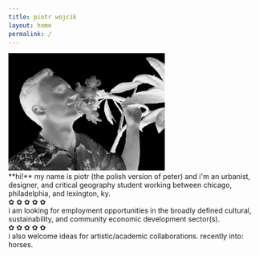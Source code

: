 ```yaml
---
title: piotr wojcik
layout: home
permalink: /
---
```

<!-- <img src="/bridge.JPG" width="256"> -->
<!-- <img src="/headshot-negative.jpg" width="196"> -->
<img src="/flora-neg.jpg" width="312">
<br/>
**hi!** my name is piotr (the polish version of peter) and i'm an urbanist, designer, and critical geography student working between chicago, philadelphia, and lexington, ky.
<br/>
✿ ✿ ✿ ✿ ✿
<br/>
i am looking for employment opportunities in the broadly defined cultural, sustainability, and community economic development sector(s).
<br/>
✿ ✿ ✿ ✿ ✿
<br/>
i also welcome ideas for artistic/academic collaborations. recently into: horses.
